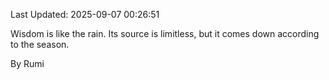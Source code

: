 Last Updated: 2025-09-07 00:26:51

Wisdom is like the rain. Its source is limitless, but it comes down according to the season.

By Rumi